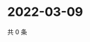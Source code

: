 # 2022-03-09

共 0 条

<!-- BEGIN WEIBO -->
<!-- 最后更新时间 Wed Mar 09 2022 13:09:40 GMT+0800 (China Standard Time) -->

<!-- END WEIBO -->
